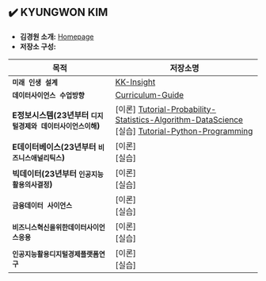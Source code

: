 ## ✔️ KYUNGWON KIM
- **김경원 소개:** [Homepage](https://sites.google.com/view/thekimk)
- **저장소 구성:** 

| 목적 | 저장소명 |
|---|---|
| **`미래 인생 설계`** | [KK-Insight](https://github.com/thekimk/KK-Insight) |
| **`데이터사이언스 수업방향`** | [Curriculum-Guide](https://github.com/thekimk/Curriculum-Guide) |
| **E정보시스템(23년부터 `디지털경제와 데이터사이언스이해`)** | [이론] [Tutorial-Probability-Statistics-Algorithm-DataScience](Tutorial-Probability-Statistics-Algorithm-DataScience) <br> [실습] [Tutorial-Python-Programming](https://github.com/thekimk/Tutorial-Python-Programming) |
| **E데이터베이스(23년부터 `비즈니스애널리틱스`)** | [이론] <br> [실습] |
| **빅데이터(23년부터 `인공지능활용의사결정`)** | [이론] <br> [실습] |
| **`금융데이터 사이언스`** | [이론] <br> [실습] |
| **`비즈니스혁신을위한데이터사이언스응용`** | [이론] <br> [실습] |
| **`인공지능활용디지털경제플랫폼연구`** | [이론] <br> [실습] |
